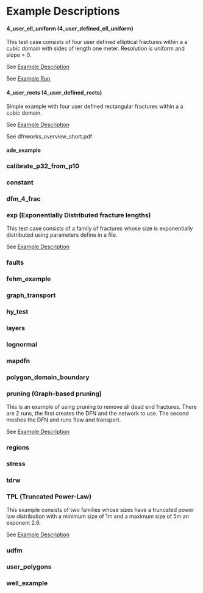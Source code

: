 
# Example Descriptions
 

#### 4_user_ell_uniform (4_user_defined_ell_uniform)

   This test case consists of four user defined elliptical fractures within a a cubic domain with sides of length one meter. Resolution is uniform and slope = 0.

   See [Example Description](https://lanl.github.io/dfnWorks/examples.html)

   See [Example Run](https://lanl.github.io/dfnWorks/pydfnworks.html)


#### 4_user_rects (4_user_defined_rects)

   Simple example with  four user defined rectangular fractures within a a cubic domain. 

   See [Example Description](https://lanl.github.io/dfnWorks/examples.html)

   See dfnworks_overview_short.pdf



#### ade_example


### calibrate_p32_from_p10


### constant


### dfm_4_frac


### exp (Exponentially Distributed fracture lengths)

   This test case consists of a family of fractures whose size is exponentially distributed using parameters define in a file.

   See [Example Description](https://lanl.github.io/dfnWorks/examples.html)


### faults


### fehm_example


### graph_transport


### hy_test


### layers


### lognormal


### mapdfn


### polygon_domain_boundary


### pruning (Graph-based pruning)

   This is an example of using pruning to remove all dead end fractures. There are 2 runs, the first creates the DFN and the network to use. The second meshes the DFN and runs flow and transport.

   See [Example Description](https://lanl.github.io/dfnWorks/examples.html)


### regions


### stress


### tdrw


### TPL (Truncated Power-Law)

   This example consists of two families whose sizes have a truncated power law distribution with a minimum size of 1m and a maximum size of 5m an exponent 2.6.

   See [Example Description](https://lanl.github.io/dfnWorks/examples.html)


### udfm


### user_polygons


### well_example
